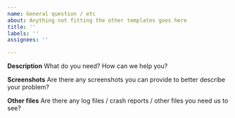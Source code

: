 ```yaml
---
name: General question / etc
about: Anything not fitting the other templates goes here
title: ''
labels: ''
assignees: ''

---
```


**Description**
What do you need? How can we help you?

**Screenshots**
Are there any screenshots you can provide to better describe your problem?

**Other files**
Are there any log files / crash reports / other files you need us to see?

